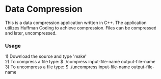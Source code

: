 Data Compression
===============

This is a data compression application written in C++. The application utilizes Huffman Coding to achieve compression. Files can be compressed and later, uncompressed.

<h3>Usage</h3>
1) Download the source and type 'make'<br>
2) To compress a file type:   $ ./compress    input-file-name   output-file-name <br>
3) To uncompress a file type: $ ./uncompress  input-file-name   output-file-name <br>
